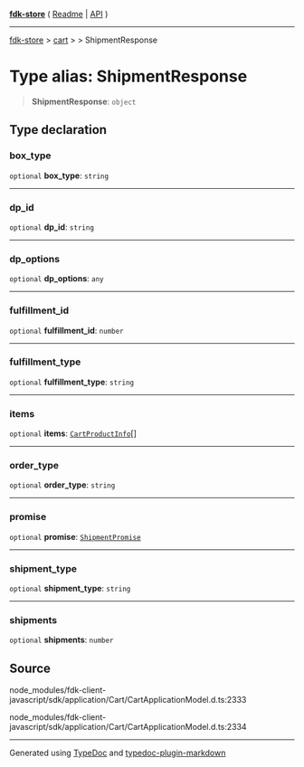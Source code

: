 [**fdk-store**](../../../README.md) ( [Readme](../../../README.md) \| [API](../../../API.md) )

---

[fdk-store](../../../API.md) > [cart](../../README.md) > [<internal>](../README.md) > ShipmentResponse

# Type alias: ShipmentResponse

> **ShipmentResponse**: `object`

## Type declaration

### box_type

`optional` **box_type**: `string`

---

### dp_id

`optional` **dp_id**: `string`

---

### dp_options

`optional` **dp_options**: `any`

---

### fulfillment_id

`optional` **fulfillment_id**: `number`

---

### fulfillment_type

`optional` **fulfillment_type**: `string`

---

### items

`optional` **items**: [`CartProductInfo`](type-alias.CartProductInfo.md)[]

---

### order_type

`optional` **order_type**: `string`

---

### promise

`optional` **promise**: [`ShipmentPromise`](type-alias.ShipmentPromise.md)

---

### shipment_type

`optional` **shipment_type**: `string`

---

### shipments

`optional` **shipments**: `number`

## Source

node_modules/fdk-client-javascript/sdk/application/Cart/CartApplicationModel.d.ts:2333

node_modules/fdk-client-javascript/sdk/application/Cart/CartApplicationModel.d.ts:2334

---

Generated using [TypeDoc](https://typedoc.org/) and [typedoc-plugin-markdown](https://www.npmjs.com/package/typedoc-plugin-markdown)

